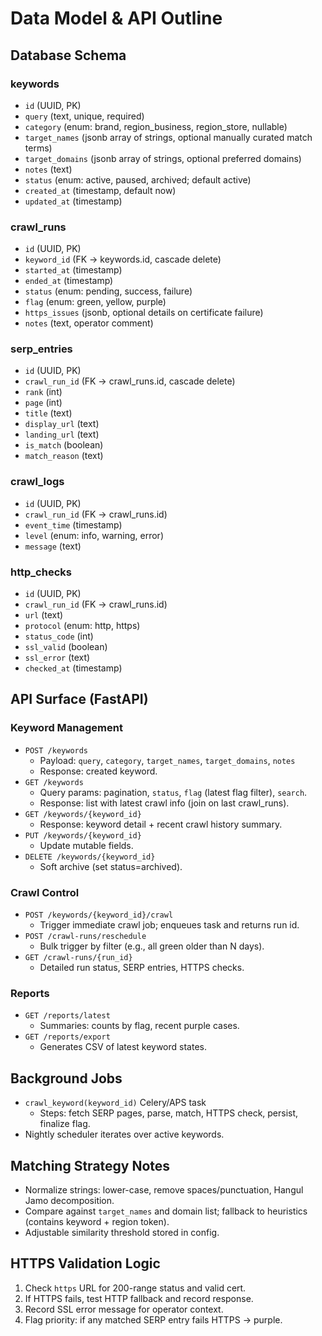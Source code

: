 # Data Model & API Outline

## Database Schema

### keywords
- `id` (UUID, PK)
- `query` (text, unique, required)
- `category` (enum: brand, region_business, region_store, nullable)
- `target_names` (jsonb array of strings, optional manually curated match terms)
- `target_domains` (jsonb array of strings, optional preferred domains)
- `notes` (text)
- `status` (enum: active, paused, archived; default active)
- `created_at` (timestamp, default now)
- `updated_at` (timestamp)

### crawl_runs
- `id` (UUID, PK)
- `keyword_id` (FK → keywords.id, cascade delete)
- `started_at` (timestamp)
- `ended_at` (timestamp)
- `status` (enum: pending, success, failure)
- `flag` (enum: green, yellow, purple)
- `https_issues` (jsonb, optional details on certificate failure)
- `notes` (text, operator comment)

### serp_entries
- `id` (UUID, PK)
- `crawl_run_id` (FK → crawl_runs.id, cascade delete)
- `rank` (int)
- `page` (int)
- `title` (text)
- `display_url` (text)
- `landing_url` (text)
- `is_match` (boolean)
- `match_reason` (text)

### crawl_logs
- `id` (UUID, PK)
- `crawl_run_id` (FK → crawl_runs.id)
- `event_time` (timestamp)
- `level` (enum: info, warning, error)
- `message` (text)

### http_checks
- `id` (UUID, PK)
- `crawl_run_id` (FK → crawl_runs.id)
- `url` (text)
- `protocol` (enum: http, https)
- `status_code` (int)
- `ssl_valid` (boolean)
- `ssl_error` (text)
- `checked_at` (timestamp)

## API Surface (FastAPI)

### Keyword Management
- `POST /keywords`
  - Payload: `query`, `category`, `target_names`, `target_domains`, `notes`
  - Response: created keyword.
- `GET /keywords`
  - Query params: pagination, `status`, `flag` (latest flag filter), `search`.
  - Response: list with latest crawl info (join on last crawl_runs).
- `GET /keywords/{keyword_id}`
  - Response: keyword detail + recent crawl history summary.
- `PUT /keywords/{keyword_id}`
  - Update mutable fields.
- `DELETE /keywords/{keyword_id}`
  - Soft archive (set status=archived).

### Crawl Control
- `POST /keywords/{keyword_id}/crawl`
  - Trigger immediate crawl job; enqueues task and returns run id.
- `POST /crawl-runs/reschedule`
  - Bulk trigger by filter (e.g., all green older than N days).
- `GET /crawl-runs/{run_id}`
  - Detailed run status, SERP entries, HTTPS checks.

### Reports
- `GET /reports/latest`
  - Summaries: counts by flag, recent purple cases.
- `GET /reports/export`
  - Generates CSV of latest keyword states.

## Background Jobs
- `crawl_keyword(keyword_id)` Celery/APS task
  - Steps: fetch SERP pages, parse, match, HTTPS check, persist, finalize flag.
- Nightly scheduler iterates over active keywords.

## Matching Strategy Notes
- Normalize strings: lower-case, remove spaces/punctuation, Hangul Jamo decomposition.
- Compare against `target_names` and domain list; fallback to heuristics (contains keyword + region token).
- Adjustable similarity threshold stored in config.

## HTTPS Validation Logic
1. Check `https` URL for 200-range status and valid cert.
2. If HTTPS fails, test HTTP fallback and record response.
3. Record SSL error message for operator context.
4. Flag priority: if any matched SERP entry fails HTTPS → purple.

